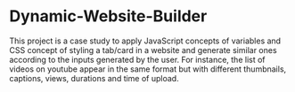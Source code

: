 # Dynamic-Website-Builder
This project is a case study to apply JavaScript concepts of variables and CSS concept of styling a tab/card in a website and generate similar ones according to the inputs generated by the user. For instance, the list of videos on youtube appear in the same format but with different thumbnails, captions, views, durations and time of upload.
